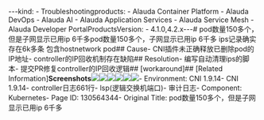 ---kind:   - Troubleshootingproducts:    - Alauda Container Platform   - Alauda DevOps   - Alauda AI   - Alauda Application Services   - Alauda Service Mesh   - Alauda Developer PortalProductsVersion:   - 4.1.0,4.2.x---<!-- A type of document that involves encountering a fault, diag...it, performing root cause analysis, and providing solutions. --># pod数量150多个，但是子网显示已用ip 6千多pod数量150多个，子网显示已用ip 6千多 ips记录确实存在6k多条 包含hostnetwork pod## Cause- CNI插件未正确释放已删除pod的IP地址- controller的IP回收机制存在缺陷## Resolution- 编写自动清理ips的脚本- 提交PR修复controller的IP回收逻辑## [workaround]## [Related Information]**Screenshots**![](https://jira.alauda.cn/secure/attachment/128361/128361_image-2022-11-17-14-34-06-435.png)![](https://jira.alauda.cn/secure/attachment/128360/128360_image-2022-11-17-14-34-10-588.png)![](https://jira.alauda.cn/secure/attachment/128359/128359_image-2022-11-17-14-34-14-730.png)![](https://jira.alauda.cn/secure/attachment/128363/128363_image-2022-11-17-15-07-13-424.png)![](https://jira.alauda.cn/secure/attachment/128365/128365_image-2022-11-17-15-11-33-236.png)![](https://jira.alauda.cn/secure/attachment/128366/128366_image-2022-11-17-15-12-06-973.png)- Environment: CNI 1.9.14- CNI 1.9.14- controller日志661行- lsp(逻辑交换机端口)- 审计日志- Component: Kubernetes- Page ID: 130564344- Original Title: pod数量150多个，但是子网显示已用ip 6千多